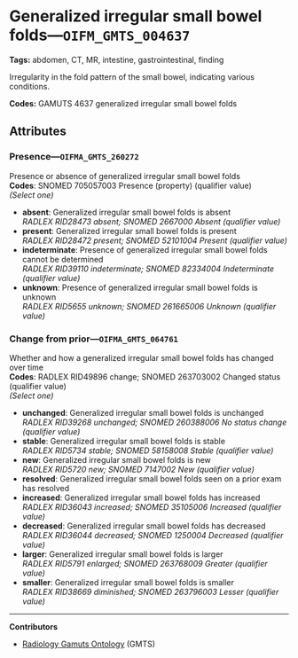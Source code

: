 # Generalized irregular small bowel folds—`OIFM_GMTS_004637`

**Tags:** abdomen, CT, MR, intestine, gastrointestinal, finding

Irregularity in the fold pattern of the small bowel, indicating various conditions.

**Codes:** GAMUTS 4637 generalized irregular small bowel folds

## Attributes

### Presence—`OIFMA_GMTS_260272`

Presence or absence of generalized irregular small bowel folds  
**Codes**: SNOMED 705057003 Presence (property) (qualifier value)  
*(Select one)*

- **absent**: Generalized irregular small bowel folds is absent  
_RADLEX RID28473 absent; SNOMED 2667000 Absent (qualifier value)_
- **present**: Generalized irregular small bowel folds is present  
_RADLEX RID28472 present; SNOMED 52101004 Present (qualifier value)_
- **indeterminate**: Presence of generalized irregular small bowel folds cannot be determined  
_RADLEX RID39110 indeterminate; SNOMED 82334004 Indeterminate (qualifier value)_
- **unknown**: Presence of generalized irregular small bowel folds is unknown  
_RADLEX RID5655 unknown; SNOMED 261665006 Unknown (qualifier value)_

### Change from prior—`OIFMA_GMTS_064761`

Whether and how a generalized irregular small bowel folds has changed over time  
**Codes**: RADLEX RID49896 change; SNOMED 263703002 Changed status (qualifier value)  
*(Select one)*

- **unchanged**: Generalized irregular small bowel folds is unchanged  
_RADLEX RID39268 unchanged; SNOMED 260388006 No status change (qualifier value)_
- **stable**: Generalized irregular small bowel folds is stable  
_RADLEX RID5734 stable; SNOMED 58158008 Stable (qualifier value)_
- **new**: Generalized irregular small bowel folds is new  
_RADLEX RID5720 new; SNOMED 7147002 New (qualifier value)_
- **resolved**: Generalized irregular small bowel folds seen on a prior exam has resolved  
- **increased**: Generalized irregular small bowel folds has increased  
_RADLEX RID36043 increased; SNOMED 35105006 Increased (qualifier value)_
- **decreased**: Generalized irregular small bowel folds has decreased  
_RADLEX RID36044 decreased; SNOMED 1250004 Decreased (qualifier value)_
- **larger**: Generalized irregular small bowel folds is larger  
_RADLEX RID5791 enlarged; SNOMED 263768009 Greater (qualifier value)_
- **smaller**: Generalized irregular small bowel folds is smaller  
_RADLEX RID38669 diminished; SNOMED 263796003 Lesser (qualifier value)_

---

**Contributors**

- [Radiology Gamuts Ontology](https://gamuts.net/) (GMTS)